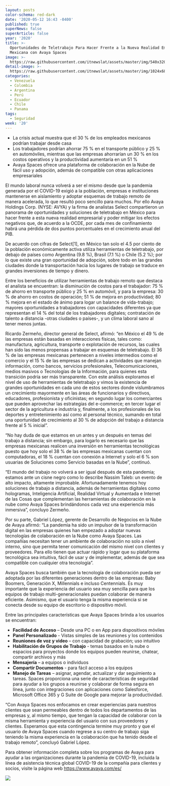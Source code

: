 ```yaml
---
layout: posts
color-schema: red-dark
date: '2020-05-12 16:43 -0400'
published: true
superNews: false
superArticle: false
year: '2020'
title: >-
  Oportunidades de Teletrabajo Para Hacer Frente a la Nueva Realidad Empresarial
  Mexicana con Avaya Spaces
image: >-
  https://raw.githubusercontent.com/itnewslat/assets/master/img/540x320/Avaya-Teletrabajo-p.jpg
detail-image: >-
  https://raw.githubusercontent.com/itnewslat/assets/master/img/1024x680/Avaya-Teletrabajo-g.jpg
categories:
  - Venezuela
  - Colombia
  - Argentina
  - Perú
  - Ecuador
  - Chile
  - Panama
tags:
  - Seguridad
week: '20'
---
```

- La crisis actual muestra que el 30 % de los empleados mexicanos podrían trabajar desde casa
- Los trabajadores podrían ahorrar 75 % en el transporte público y 25 % en automóviles, mientras que las empresas ahorrarían un 30 % en los costos operativos y la productividad aumentaría en un 51 %
- Avaya Spaces ofrece una plataforma de colaboración en la Nube de fácil uso y adopción, además de compatible con otras aplicaciones empresariales 

El mundo laboral nunca volverá a ser el mismo desde que la pandemia generada por el COVID-19 exigió a la población, empresas e instituciones mantenerse en aislamiento y adoptar esquemas de trabajo remoto de manera acelerada, lo que resultó poco sencillo para muchos. Por ello Avaya Holdings Corp. (NYSE: AVYA) y la firma de analistas Select compartieron un panorama de oportunidades y soluciones de teletrabajo en México para hacer frente a esta nueva realidad empresarial y poder mitigar los efectos negativos que, de acuerdo a la OCDE, por cada mes de confinamiento habrá una pérdida de dos puntos porcentuales en el crecimiento anual del PIB.

De acuerdo con cifras de Select[1], en México tan solo el 4.5 por ciento de la población económicamente activa utiliza herramientas de teletrabajo, por debajo de países como Argentina (9.8 %), Brasil (7.1 %) o Chile (5.2 %); por lo que existe una gran oportunidad de adopción, sobre todo en las grandes ciudades donde la transportación hacia los lugares de trabajo se traduce en grandes inversiones de tiempo y dinero. 

Entre los beneficios de utilizar herramientas de trabajo remoto que destaca el analista se encuentran: la disminución de costos para el trabajador: 75 % de ahorro en transporte público y 25 % en automóvil, y para la empresa: 30 % de ahorro en costos de operación; 51 % de mejora en productividad; 80 % mejora en el estado de ánimo para logar un balance de vida-trabajo; mayores oportunidades a trabajadores con capacidades diferentes ya que representan el 14 % del total de los trabajadores digitales; contratación de talento a distancia -otras ciudades o países-, y un clima laboral sano al tener menos juntas. 

Ricardo Zermeño, director general de Select, afirmó: “en México el 49 % de las empresas están basadas en interacciones físicas, tales como: manufactura, agricultura, transporte o explotación de recursos, las cuales han sido las menos propensas a trabajar en esquemas de teletrabajo. El 36 % de las empresas mexicanas pertenecen a niveles intermedios como el comercio y el 15 % de las empresas se dedican a actividades que manejan información, como bancos, servicios profesionales, Telecomunicaciones, medios masivos o Tecnologías de la Información, para quienes esta transición podría ser más transparente. Con este análisis exploramos el nivel de uso de herramientas de teletrabajo y vimos la existencia de grandes oportunidades en cada uno de estos sectores donde vislumbramos un crecimiento mayormente en las áreas de funcionarios y directivos, educadores, profesionista y oficinistas; en segundo lugar los comerciantes que pueden aprovechar las estrategias del e-commerce; en tercer lugar el sector de la agricultura e industria y, finalmente, a los profesionales de los deportes y entretenimiento así como al personal técnico, sumando en total una oportunidad de crecimiento al 30 % de adopción del trabajo a distancia frente al 5 % inicial”. 

“No hay duda de que estamos en un antes y un después en temas del trabajo a distancia; sin embargo, para logarlo es necesario que las empresas mexicanas realicen una inversión en herramientas tecnológicas puesto que hoy solo el 38 % de las empresas mexicanas cuentan con computadoras, el 18 % cuentan con conexión a Internet y solo el 6 % son usuarias de Soluciones como Servicio basadas en la Nube”, continuó.  

“El mundo del trabajo no volverá a ser igual después de esta pandemia; estamos ante un cisne negro como lo describe Nassim Taleb: un evento de alto impacto, altamente improbable. Afortunadamente tenemos hoy soluciones de trabajo a distancia, además de herramientas digitales como hologramas, Inteligencia Artificial, Realidad Virtual y Aumentada e Internet de las Cosas que complementan las herramientas de colaboración en la nube como Avaya Spaces brindándonos cada vez una experiencia más inmersiva”, concluyo Zermeño. 

Por su parte, Gabriel López, gerente de Desarrollo de Negocios en la Nube de Avaya afirmó: “La pandemia ha sido un impulsor de la transformación digital en las empresas quienes han empezado a adoptar nuevas tecnologías de colaboración en la Nube como Avaya Spaces. Las compañías necesitan tener un ambiente de colaboración no solo a nivel interno, sino que permita tener comunicación del mismo nivel con clientes y proveedores. Para ello tienen que actuar rápido y logar que su plataforma tecnológica sea intuitiva, fácil de usar y de implementar, además de que sea compatible con cualquier otra tecnología”.  

Avaya Spaces busca también que la tecnología de colaboración pueda ser adoptada por las diferentes generaciones dentro de las empresas: Baby Boomers, Generación X, Millennials e incluso Centennials. Es muy importante que la experiencia del usuario sea muy sencilla para que los equipos de trabajo multi-generacionales puedan colaborar de manera eficiente.  Asimismo, que el usuario tenga la misma experiencia si se conecta desde su equipo de escritorio o dispositivo móvil. 

Entre las principales características que Avaya Spaces brinda a los usuarios se encuentran:

- **Facilidad de Acceso** – Desde una PC o en App para dispositivos móviles
- **Panel Personalizado** - Vistas simples de las reuniones y los contenidos
- **Reuniones de voz y video** – con capacidad de grabación; uso intuitivo 
- **Habilitación de Grupos de Trabajo** - temas basados en la nube o espacios para proyectos donde los equipos pueden reunirse, chatear, compartir archivos y más
- **Mensajería** – a equipos o individuos
- **Compartir Documentos** - para fácil acceso a los equipos
- **Manejo de Tareas** – asignar, agendar, actualizar y dar seguimiento a tareas.
Spaces proporciona una serie de características de seguridad para ayudar a los grupos a reunirse y colaborar de forma segura en línea, junto con integraciones con aplicaciones como Salesforce, Microsoft Office 365 y G Suite de Google para mejorar la productividad. 

“Con Avaya Spaces nos enfocamos en crear experiencias para nuestros clientes que sean permeables dentro de todos los departamentos de las empresas y, al mismo tiempo, que tengan la capacidad de colaborar con la misma herramienta y experiencia del usuario con sus proveedores y clientes. Esperamos que esta contingencia termine muy pronto y que el usuario de Avaya Spaces cuando regrese a su centro de trabajo siga teniendo la misma experiencia en la colaboración que ha tenido desde el trabajo remoto”, concluyó Gabriel López.

Para obtener información completa sobre los programas de Avaya para ayudar a las organizaciones durante la pandemia de COVID-19, incluida la línea de asistencia técnica global COVID-19 de la compañía para clientes y socios, visite la página web https://www.avaya.com/es/

<img src="https://tracker.metricool.com/c3po.jpg?hash=56f88a41e39ab42c063cc51676587a04"/>
